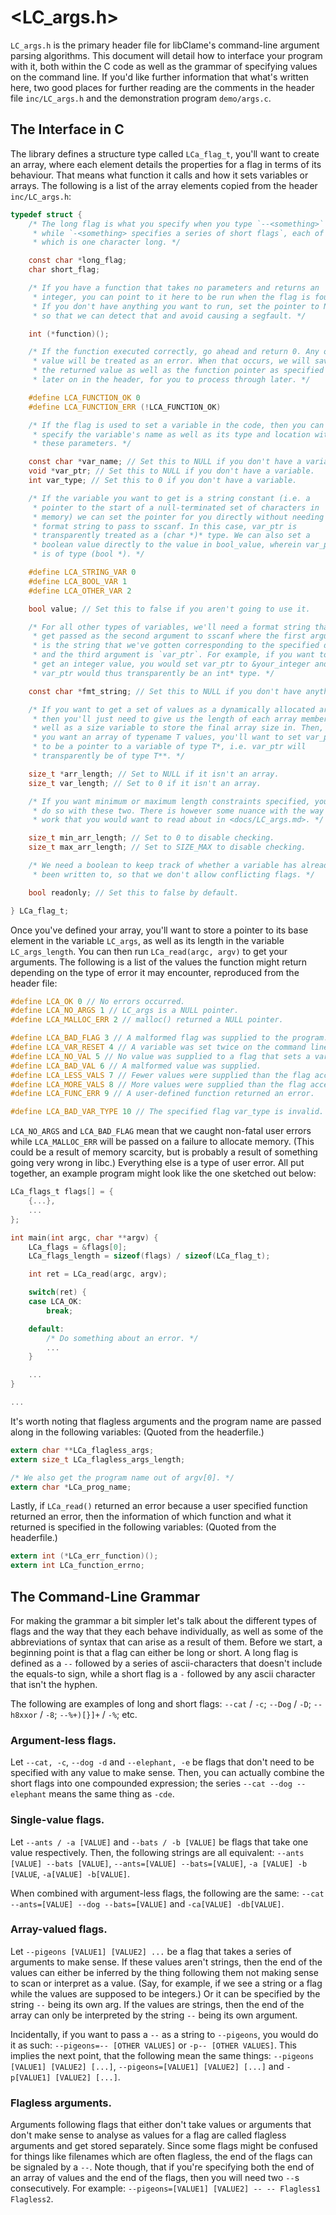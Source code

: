 # <LC_args.h>

`LC_args.h` is the primary header file for libClame's command-line argument parsing algorithms. This document will detail how to interface your program with it, both within the C code as well as the grammar of specifying values on the command line. If you'd like further information that what's written here, two good places for further reading are the comments in the header file `inc/LC_args.h` and the demonstration program `demo/args.c`.

## The Interface in C

The library defines a structure type called `LCa_flag_t`, you'll want to create an array, where each element details the properties for a flag in terms of its behaviour. That means what function it calls and how it sets variables or arrays. The following is a list of the array elements copied from the header `inc/LC_args.h`:

```c
typedef struct {
	/* The long flag is what you specify when you type `--<something>`
	 * while `-<something> specifies a series of short flags`, each of
	 * which is one character long. */

	const char *long_flag;
	char short_flag;

	/* If you have a function that takes no parameters and returns an
	 * integer, you can point to it here to be run when the flag is found.
	 * If you don't have anything you want to run, set the pointer to NULL
	 * so that we can detect that and avoid causing a segfault. */

	int (*function)();

	/* If the function executed correctly, go ahead and return 0. Any other
	 * value will be treated as an error. When that occurs, we will save
	 * the returned value as well as the function pointer as specified
	 * later on in the header, for you to process through later. */

	#define LCA_FUNCTION_OK 0
	#define LCA_FUNCTION_ERR (!LCA_FUNCTION_OK)

	/* If the flag is used to set a variable in the code, then you can
	 * specify the variable's name as well as its type and location with
	 * these parameters. */

	const char *var_name; // Set this to NULL if you don't have a variable.
	void *var_ptr; // Set this to NULL if you don't have a variable.
	int var_type; // Set this to 0 if you don't have a variable.

	/* If the variable you want to get is a string constant (i.e. a
	 * pointer to the start of a null-terminated set of characters in
	 * memory) we can set the pointer for you directly without needing a
	 * format string to pass to sscanf. In this case, var_ptr is
	 * transparently treated as a (char *)* type. We can also set a
	 * boolean value directly to the value in bool_value, wherein var_ptr
	 * is of type (bool *). */

	#define LCA_STRING_VAR 0
	#define LCA_BOOL_VAR 1
	#define LCA_OTHER_VAR 2

	bool value; // Set this to false if you aren't going to use it.

	/* For all other types of variables, we'll need a format string that'll
	 * get passed as the second argument to sscanf where the first argument
	 * is the string that we've gotten corresponding to the specified data
	 * and the third argument is `var_ptr`. For example, if you want to
	 * get an integer value, you would set var_ptr to &your_integer and
	 * var_ptr would thus transparently be an int* type. */

	const char *fmt_string; // Set this to NULL if you don't have anything.

	/* If you want to get a set of values as a dynamically allocated array
	 * then you'll just need to give us the length of each array member as
	 * well as a size variable to store the final array size in. Then, if
	 * you want an array of typename T values, you'll want to set var_ptr
	 * to be a pointer to a variable of type T*, i.e. var_ptr will
	 * transparently be of type T**. */

	size_t *arr_length; // Set to NULL if it isn't an array.
	size_t var_length; // Set to 0 if it isn't an array.

	/* If you want minimum or maximum length constraints specified, you can
	 * do so with these two. There is however some nuance with the way they
	 * work that you would want to read about in <docs/LC_args.md>. */

	size_t min_arr_length; // Set to 0 to disable checking.
	size_t max_arr_length; // Set to SIZE_MAX to disable checking.

	/* We need a boolean to keep track of whether a variable has already
	 * been written to, so that we don't allow conflicting flags. */

	bool readonly; // Set this to false by default.

} LCa_flag_t;
```

Once you've defined your array, you'll want to store a pointer to its base element in the variable `LC_args`, as well as its length in the variable `LC_args_length`. You can then run `LCa_read(argc, argv)` to get your arguments. The following is a list of the values the function might return depending on the type of error it may encounter, reproduced from the header file:


```c
#define LCA_OK 0 // No errors occurred.
#define LCA_NO_ARGS 1 // LC_args is a NULL pointer.
#define LCA_MALLOC_ERR 2 // malloc() returned a NULL pointer.

#define LCA_BAD_FLAG 3 // A malformed flag was supplied to the program.
#define LCA_VAR_RESET 4 // A variable was set twice on the command line.
#define LCA_NO_VAL 5 // No value was supplied to a flag that sets a variable.
#define LCA_BAD_VAL 6 // A malformed value was supplied.
#define LCA_LESS_VALS 7 // Fewer values were supplied than the flag accepts.
#define LCA_MORE_VALS 8 // More values were supplied than the flag accepts.
#define LCA_FUNC_ERR 9 // A user-defined function returned an error.

#define LCA_BAD_VAR_TYPE 10 // The specified flag var_type is invalid.
```

`LCA_NO_ARGS` and `LCA_BAD_FLAG` mean that we caught non-fatal user errors while `LCA_MALLOC_ERR` will be passed on a failure to allocate memory. (This could be a result of memory scarcity, but is probably a result of something going very wrong in libc.) Everything else is a type of user error. All put together, an example program might look like the one sketched out below:

```c
LCa_flags_t flags[] = {
	{...},
	...
};

int main(int argc, char **argv) {
	LCa_flags = &flags[0];
	LCa_flags_length = sizeof(flags) / sizeof(LCa_flag_t);

	int ret = LCa_read(argc, argv);

	switch(ret) {
	case LCA_OK:
		break;

	default:
		/* Do something about an error. */
		...
	}

	...
}

...
```

It's worth noting that flagless arguments and the program name are passed along in the following variables: (Quoted from the headerfile.)

```c
extern char **LCa_flagless_args;
extern size_t LCa_flagless_args_length;

/* We also get the program name out of argv[0]. */
extern char *LCa_prog_name;
```

Lastly, if `LCa_read()` returned an error because a user specified function returned an error, then the information of which function and what it returned is specified in the following variables: (Quoted from the headerfile.)

```c
extern int (*LCa_err_function)();
extern int LCa_function_errno;
```

## The Command-Line Grammar

For making the grammar a bit simpler let's talk about the different types of flags and the way that they each behave individually, as well as some of the abbreviations of syntax that can arise as a result of them. Before we start, a beginning point is that a flag can either be long or short. A long flag is defined as a `--` followed by a series of ascii-characters that doesn't include the equals-to sign, while a short flag is a `-` followed by any ascii character that isn't the hyphen.

The following are examples of long and short flags: `--cat` / `-c`; `--Dog` / `-D`; `--h8xxor` / `-8`; `--%+)[}]+` / `-%`; etc.

### Argument-less flags.

Let `--cat, -c`, `--dog -d` and `--elephant, -e` be flags that don't need to be specified with any value to make sense. Then, you can actually combine the short flags into one compounded expression; the series `--cat --dog --elephant` means the same thing as `-cde`.

### Single-value flags.

Let `--ants / -a [VALUE]` and `--bats / -b [VALUE]` be flags that take one value respectively. Then, the following strings are all equivalent: `--ants [VALUE] --bats [VALUE]`, `--ants=[VALUE] --bats=[VALUE]`, `-a [VALUE] -b [VALUE`, `-a[VALUE] -b[VALUE]`.

When combined with argument-less flags, the following are the same: `--cat --ants=[VALUE] --dog --bats=[VALUE]` and `-ca[VALUE] -db[VALUE]`.

### Array-valued flags.

Let `--pigeons [VALUE1] [VALUE2] ...` be a flag that takes a series of arguments to make sense. If these values aren't strings, then the end of the values can either be inferred by the thing following them not making sense to scan or interpret as a value. (Say, for example, if we see a string or a flag while the values are supposed to be integers.) Or it can be specified by the string `--` being its own arg. If the values are strings, then the end of the array can only be interpreted by the string `--` being its own argument.

Incidentally, if you want to pass a `--` as a string to `--pigeons`, you would do it as such: `--pigeons=-- [OTHER VALUES]` or `-p-- [OTHER VALUES]`. This implies the next point, that the following mean the same things: `--pigeons [VALUE1] [VALUE2] [...]`, `--pigeons=[VALUE1] [VALUE2] [...]` and `-p[VALUE1] [VALUE2] [...]`.

### Flagless arguments.

Arguments following flags that either don't take values or arguments that don't make sense to analyse as values for a flag are called flagless arguments and get stored separately. Since some flags might be confused for things like filenames which are often flagless, the end of the flags can be signaled by a `--`. Note though, that if you're specifying both the end of an array of values and the end of the flags, then you will need two `--`s consecutively. For example: `--pigeons=[VALUE1] [VALUE2] -- -- Flagless1 Flagless2`.